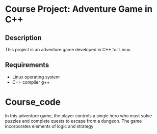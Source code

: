 # Course Project: Adventure Game in C++

## Description
This project is an adventure game developed in C++ for Linux.

## Requirements
- Linux operating system
- C++ compiler g++

# Course_code
In this adventure game, the player controls a single hero who must solve puzzles and complete quests to escape from a dungeon. The game incorporates elements of logic and strategy
